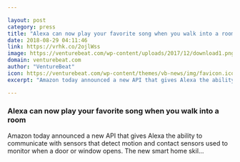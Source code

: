 ```yaml
---

layout: post
category: press
title: "Alexa can now play your favorite song when you walk into a room"
date: 2018-08-29 04:11:46
link: https://vrhk.co/2ojlWss
image: https://venturebeat.com/wp-content/uploads/2017/12/download1.png?fit=1280%2C720&strip=all
domain: venturebeat.com
author: "VentureBeat"
icon: https://venturebeat.com/wp-content/themes/vb-news/img/favicon.ico
excerpt: "Amazon today announced a new API that gives Alexa the ability to communicate with sensors that detect motion and contact sensors used to monitor when a door or window opens. The new smart home skil…"

---
```


### Alexa can now play your favorite song when you walk into a room

Amazon today announced a new API that gives Alexa the ability to communicate with sensors that detect motion and contact sensors used to monitor when a door or window opens. The new smart home skil…